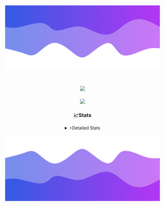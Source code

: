 ![Header](./header.png)
<div align="center">

<h1 align="center">
  <a href="https://git.io/typing-svg">
    <img src="https://readme-typing-svg.herokuapp.com/?lines=Hello,+There!+%F0%9F%91%8B;This+is+chicho.;Owner+on+Ocean;&center=true&size=25">
  </a>
</h1>
  
<p align="center">
  <img src="https://lanyard.cnrad.dev/api/852683595378196480" />
</p>

### 📈Stats
<details>
    <summary> ⚡Detailed Stats</summary>
    <br/>

<!--START_SECTION:waka-->
![Code Time](http://img.shields.io/badge/Code%20Time-525%20hrs%2044%20mins-blue)

![Profile Views](http://img.shields.io/badge/Profile%20Views-2-blue)

**🐱 My GitHub Data** 

> 📦 43.8 kB Used in GitHub's Storage 
 > 
> 🏆 48 Contributions in the Year 2023
 > 
> 🚫 Not Opted to Hire
 > 
> 📜 12 Public Repositories 
 > 
> 🔑 7 Private Repositories 
 > 
**I'm a Night 🦉** 

```text
🌞 Morning                17 commits          █░░░░░░░░░░░░░░░░░░░░░░░░   04.89 % 
🌆 Daytime                38 commits          ███░░░░░░░░░░░░░░░░░░░░░░   10.92 % 
🌃 Evening                153 commits         ███████████░░░░░░░░░░░░░░   43.97 % 
🌙 Night                  140 commits         ██████████░░░░░░░░░░░░░░░   40.23 % 
```
📅 **I'm Most Productive on Tuesday** 

```text
Monday                   19 commits          █░░░░░░░░░░░░░░░░░░░░░░░░   05.46 % 
Tuesday                  102 commits         ███████░░░░░░░░░░░░░░░░░░   29.31 % 
Wednesday                62 commits          ████░░░░░░░░░░░░░░░░░░░░░   17.82 % 
Thursday                 45 commits          ███░░░░░░░░░░░░░░░░░░░░░░   12.93 % 
Friday                   38 commits          ███░░░░░░░░░░░░░░░░░░░░░░   10.92 % 
Saturday                 31 commits          ██░░░░░░░░░░░░░░░░░░░░░░░   08.91 % 
Sunday                   51 commits          ████░░░░░░░░░░░░░░░░░░░░░   14.66 % 
```


📊 **This Week I Spent My Time On** 

```text
🕑︎ Time Zone: America/Argentina/Buenos_Aires

💬 Programming Languages: 
JavaScript               13 hrs 7 mins       ████████████████░░░░░░░░░   63.91 % 
HTML                     3 hrs 51 mins       █████░░░░░░░░░░░░░░░░░░░░   18.81 % 
Python                   2 hrs 25 mins       ███░░░░░░░░░░░░░░░░░░░░░░   11.84 % 
JSON                     50 mins             █░░░░░░░░░░░░░░░░░░░░░░░░   04.12 % 
CSS                      16 mins             ░░░░░░░░░░░░░░░░░░░░░░░░░   01.32 % 

🔥 Editors: 
VS Code                  20 hrs 31 mins      █████████████████████████   100.00 % 

🐱‍💻 Projects: 
Unknown Project          10 hrs 1 min        ████████████░░░░░░░░░░░░░   48.82 % 
ecommerce                6 hrs 51 mins       ████████░░░░░░░░░░░░░░░░░   33.43 % 
Coder                    2 hrs 57 mins       ████░░░░░░░░░░░░░░░░░░░░░   14.45 % 
ecommerce-coder          40 mins             █░░░░░░░░░░░░░░░░░░░░░░░░   03.31 % 

💻 Operating System: 
Windows                  20 hrs 31 mins      █████████████████████████   100.00 % 
```

**I Mostly Code in JavaScript** 

```text
JavaScript               9 repos             ████████░░░░░░░░░░░░░░░░░   32.14 % 
HTML                     4 repos             ████░░░░░░░░░░░░░░░░░░░░░   14.29 % 
CSS                      4 repos             ████░░░░░░░░░░░░░░░░░░░░░   14.29 % 
C#                       2 repos             ██░░░░░░░░░░░░░░░░░░░░░░░   07.14 % 
Batchfile                1 repo              █░░░░░░░░░░░░░░░░░░░░░░░░   03.57 % 
```




 Last Updated on 16/11/2023 12:24:17 UTC
<!--END_SECTION:waka-->
</details>

![Footer](./footer.png)
